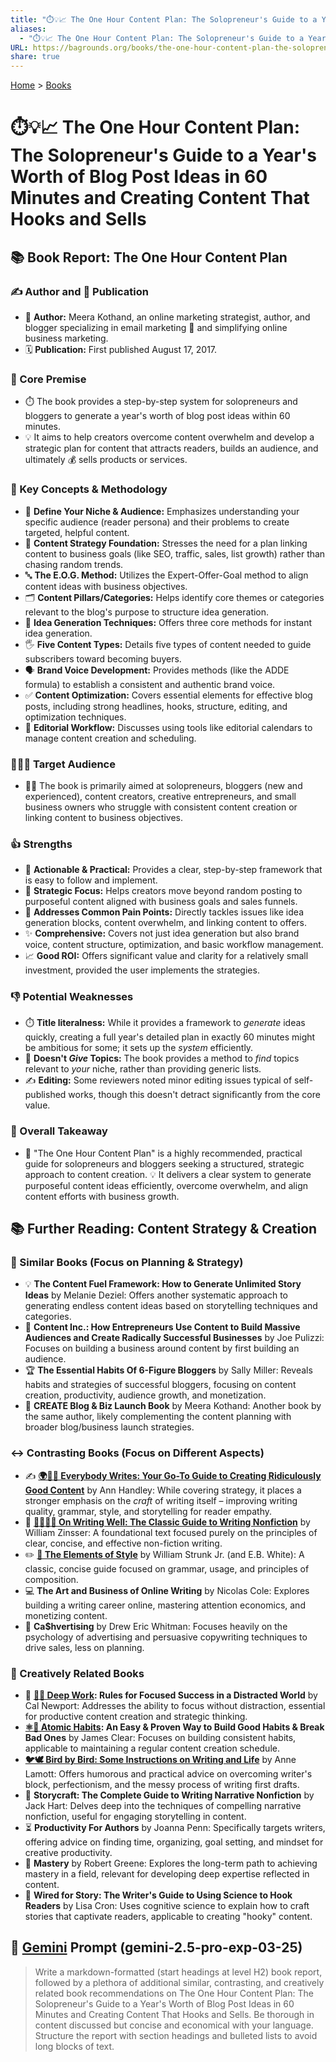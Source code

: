```yaml
---
title: "⏱️💡📈 The One Hour Content Plan: The Solopreneur's Guide to a Year's Worth of Blog Post Ideas in 60 Minutes and Creating Content That Hooks and Sells"
aliases:
  - "⏱️💡📈 The One Hour Content Plan: The Solopreneur's Guide to a Year's Worth of Blog Post Ideas in 60 Minutes and Creating Content That Hooks and Sells"
URL: https://bagrounds.org/books/the-one-hour-content-plan-the-solopreneurs-guide-to-a-years-worth-of-blog-post-ideas-in-60-minutes-and-creating-content-that-hooks-and-sells
share: true
---
```

[Home](../index.md) > [Books](./index.md)  
# ⏱️💡📈 The One Hour Content Plan: The Solopreneur's Guide to a Year's Worth of Blog Post Ideas in 60 Minutes and Creating Content That Hooks and Sells  
## 📚 Book Report: The One Hour Content Plan  
  
### ✍️ Author and 📅 Publication  
  
* 👤 **Author:** Meera Kothand, an online marketing strategist, author, and blogger specializing in email marketing 📧 and simplifying online business marketing.  
* 🗓️ **Publication:** First published August 17, 2017.  
  
### 🎯 Core Premise  
  
* ⏱️ The book provides a step-by-step system for solopreneurs and bloggers to generate a year's worth of blog post ideas within 60 minutes.  
* 💡 It aims to help creators overcome content overwhelm and develop a strategic plan for content that attracts readers, builds an audience, and ultimately 💰 sells products or services.  
  
### 🔑 Key Concepts & Methodology  
  
* 🧐 **Define Your Niche & Audience:** Emphasizes understanding your specific audience (reader persona) and their problems to create targeted, helpful content.  
* 🧭 **Content Strategy Foundation:** Stresses the need for a plan linking content to business goals (like SEO, traffic, sales, list growth) rather than chasing random trends.  
* 🔤 **The E.O.G. Method:** Utilizes the Expert-Offer-Goal method to align content ideas with business objectives.  
* 🗂️ **Content Pillars/Categories:** Helps identify core themes or categories relevant to the blog's purpose to structure idea generation.  
* 🧠 **Idea Generation Techniques:** Offers three core methods for instant idea generation.  
* 🖐️ **Five Content Types:** Details five types of content needed to guide subscribers toward becoming buyers.  
* 🗣️ **Brand Voice Development:** Provides methods (like the ADDE formula) to establish a consistent and authentic brand voice.  
* ✅ **Content Optimization:** Covers essential elements for effective blog posts, including strong headlines, hooks, structure, editing, and optimization techniques.  
* 📅 **Editorial Workflow:** Discusses using tools like editorial calendars to manage content creation and scheduling.  
  
### 🧑‍🤝‍🧑 Target Audience  
  
* 👨‍💼 The book is primarily aimed at solopreneurs, bloggers (new and experienced), content creators, creative entrepreneurs, and small business owners who struggle with consistent content creation or linking content to business objectives.  
  
### 👍 Strengths  
  
* 🚀 **Actionable & Practical:** Provides a clear, step-by-step framework that is easy to follow and implement.  
* 🎯 **Strategic Focus:** Helps creators move beyond random posting to purposeful content aligned with business goals and sales funnels.  
* 🤕 **Addresses Common Pain Points:** Directly tackles issues like idea generation blocks, content overwhelm, and linking content to offers.  
* ✨ **Comprehensive:** Covers not just idea generation but also brand voice, content structure, optimization, and basic workflow management.  
* 📈 **Good ROI:** Offers significant value and clarity for a relatively small investment, provided the user implements the strategies.  
  
### 👎 Potential Weaknesses  
  
* ⏱️ **Title literalness:** While it provides a framework to *generate* ideas quickly, creating a full year's detailed plan in exactly 60 minutes might be ambitious for some; it sets up the *system* efficiently.  
* 🎁 **Doesn't *Give* Topics:** The book provides a method to *find* topics relevant to *your* niche, rather than providing generic lists.  
* ✍️ **Editing:** Some reviewers noted minor editing issues typical of self-published works, though this doesn't detract significantly from the core value.  
  
### 📝 Overall Takeaway  
  
* 💯 "The One Hour Content Plan" is a highly recommended, practical guide for solopreneurs and bloggers seeking a structured, strategic approach to content creation. 💡 It delivers a clear system to generate purposeful content ideas efficiently, overcome overwhelm, and align content efforts with business growth.  
  
## 📚 Further Reading: Content Strategy & Creation  
  
### 🤝 Similar Books (Focus on Planning & Strategy)  
  
* 💡 **The Content Fuel Framework: How to Generate Unlimited Story Ideas** by Melanie Deziel: Offers another systematic approach to generating endless content ideas based on storytelling techniques and categories.  
* 🏢 **Content Inc.: How Entrepreneurs Use Content to Build Massive Audiences and Create Radically Successful Businesses** by Joe Pulizzi: Focuses on building a business around content by first building an audience.  
* 🏆 **The Essential Habits Of 6-Figure Bloggers** by Sally Miller: Reveals habits and strategies of successful bloggers, focusing on content creation, productivity, audience growth, and monetization.  
* 🚀 **CREATE Blog & Biz Launch Book** by Meera Kothand: Another book by the same author, likely complementing the content planning with broader blog/business launch strategies.  
  
### ↔️ Contrasting Books (Focus on Different Aspects)  
  
* ✍️ **[🌍✍🏿 Everybody Writes: Your Go-To Guide to Creating Ridiculously Good Content](./everybody-writes.md)** by Ann Handley: While covering strategy, it places a stronger emphasis on the *craft* of writing itself – improving writing quality, grammar, style, and storytelling for reader empathy.  
* 📜 **[✍🏼👍🏼 On Writing Well: The Classic Guide to Writing Nonfiction](./on-writing-well.md)** by William Zinsser: A foundational text focused purely on the principles of clear, concise, and effective non-fiction writing.  
* ✏️ **[🦢 The Elements of Style](./the-elements-of-style.md)** by William Strunk Jr. (and E.B. White): A classic, concise guide focused on grammar, usage, and principles of composition.  
* 💻 **The Art and Business of Online Writing** by Nicolas Cole: Explores building a writing career online, mastering attention economics, and monetizing content.  
* 📣 **Ca$hvertising** by Drew Eric Whitman: Focuses heavily on the psychology of advertising and persuasive copywriting techniques to drive sales, less on planning.  
  
### 🎨 Creatively Related Books  
  
* 🧘 **[🤿💼 Deep Work](./deep-work.md): Rules for Focused Success in a Distracted World** by Cal Newport: Addresses the ability to focus without distraction, essential for productive content creation and strategic thinking.  
* **[⚛️🔄 Atomic Habits](./atomic-habits.md): An Easy & Proven Way to Build Good Habits & Break Bad Ones** by James Clear: Focuses on building consistent habits, applicable to maintaining a regular content creation schedule.  
* **[🐦🕊️ Bird by Bird: Some Instructions on Writing and Life](./bird-by-bird.md)** by Anne Lamott: Offers humorous and practical advice on overcoming writer's block, perfectionism, and the messy process of writing first drafts.  
* 📖 **Storycraft: The Complete Guide to Writing Narrative Nonfiction** by Jack Hart: Delves deep into the techniques of compelling narrative nonfiction, useful for engaging storytelling in content.  
* ⏳ **Productivity For Authors** by Joanna Penn: Specifically targets writers, offering advice on finding time, organizing, goal setting, and mindset for creative productivity.  
* 🥇 **Mastery** by Robert Greene: Explores the long-term path to achieving mastery in a field, relevant for developing deep expertise reflected in content.  
* 🧠 **Wired for Story: The Writer's Guide to Using Science to Hook Readers** by Lisa Cron: Uses cognitive science to explain how to craft stories that captivate readers, applicable to creating "hooky" content.  
  
## 💬 [Gemini](../software/gemini.md) Prompt (gemini-2.5-pro-exp-03-25)  
> Write a markdown-formatted (start headings at level H2) book report, followed by a plethora of additional similar, contrasting, and creatively related book recommendations on The One Hour Content Plan: The Solopreneur's Guide to a Year's Worth of Blog Post Ideas in 60 Minutes and Creating Content That Hooks and Sells. Be thorough in content discussed but concise and economical with your language. Structure the report with section headings and bulleted lists to avoid long blocks of text.